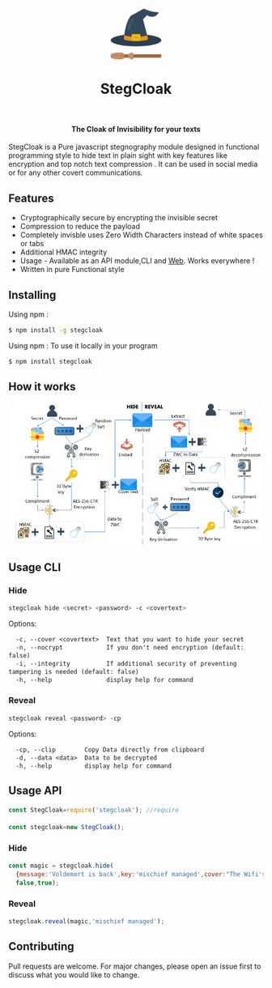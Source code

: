 <h1 align="center">
  <br>
  <img src="assets/stegCloakIcon.svg" alt="stegcloak" width="100">
  <br>
  <br>
  <span>StegCloak</span>
  <br>
  <br>
</h1>

<h4 align="center">The Cloak of Invisibility for your texts</h4>

StegCloak is a Pure javascript stegnography module designed in functional programming style to hide text in plain sight with key features like encryption and top notch text compression . It can be used in social media or for any other covert communications.


## Features

- Cryptographically secure by encrypting the invisible secret
- Compression to reduce the payload
- Completely invisble uses Zero Width Characters instead of white spaces or tabs
- Additional HMAC integrity
- Usage - Available as an API module,CLI and  <a href='https://stegcloak.surge.sh'>Web</a>. Works everywhere !
- Written in pure Functional style

## Installing

Using npm :

```bash
$ npm install -g stegcloak
```
Using npm : To use it locally in your program

```bash
$ npm install stegcloak
```

## How it works

<img src='assets/Flow.PNG'>

## Usage CLI

### Hide

```bash
stegcloak hide <secret> <password> -c <covertext>
```
Options:

```
  -c, --cover <covertext>  Text that you want to hide your secret
  -n, --nocrypt            If you don't need encryption (default: false)
  -i, --integrity          If additional security of preventing tampering is needed (default: false)
  -h, --help               display help for command
```


### Reveal

```bash
stegcloak reveal <password> -cp
```
Options:

```
  -cp, --clip        Copy Data directly from clipboard
  -d, --data <data>  Data to be decrypted
  -h, --help         display help for command
```

## Usage API

```javascript
const StegCloak=require('stegcloak'); //require 

const stegcloak=new StegCloak();
```
### Hide
```javascript
const magic = stegcloak.hide(
  {message:'Voldemort is back',key:'mischief managed',cover:"The Wifi's not working here !"},
  false,true);
```

### Reveal
```javascript
stegcloak.reveal(magic,'mischief managed');
```

## Contributing
Pull requests are welcome. For major changes, please open an issue first to discuss what you would like to change.

